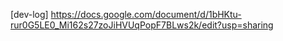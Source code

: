[dev-log] https://docs.google.com/document/d/1bHKtu-rur0G5LE0_Mi162s27zoJiHVUqPopF7BLws2k/edit?usp=sharing